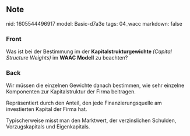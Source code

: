 ## Note
nid: 1605544496917
model: Basic-d7a3e
tags: 04_wacc
markdown: false

### Front
Was ist bei der Bestimmung im der <b>Kapitalstrukturgewichte </b><i>(Capital Structure Weights)</i> im <b>WAAC Modell</b> zu beachten?

### Back
<p>Wir müssen die einzelnen Gewichte danach bestimmen, wie sehr einzelne Komponenten zur Kapitalstruktur der Firma beitragen.</p><p>Repräsentiert durch den Anteil, den jede Finanzierungsquelle am investierten Kapital der Firma hat. </p><p>Typischerweise misst man den Marktwert, der verzinslichen Schulden, Vorzugskapitals und Eigenkapitals.</p>
